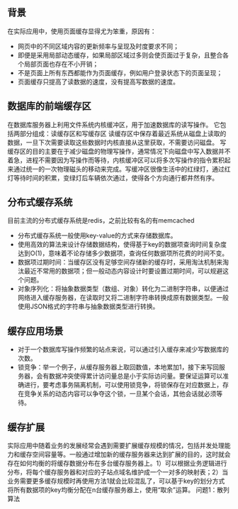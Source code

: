 
## 背景
在实际应用中，使用页面缓存显得尤为笨重，原因有：
* 网页中的不同区域内容的更新频率与呈现及时度要求不同；
* 即便是采用局部动态缓存，如果局部区域过多则会使页面过于复杂，且整合各个局部页面也存在不小开销；
* 不是页面上所有东西都能作为页面缓存，例如用户登录状态下的页面呈现；
* 页面缓存只提高了读数据的速度，没有提高写数据的速度。

## 数据库的前端缓存区
在数据库服务器上利用文件系统内核缓冲区，用于加速数据库的读写操作。
它包括两部分组成：读缓存区和写缓存区
读缓存区中保存着最近系统从磁盘上读取的数据，一旦下次需要读取这些数据时内核直接从这里获取，不需要访问磁盘。
写缓存区的目的主要在于减少磁盘的物理写操作，通常情况下向磁盘中写入数据并不着急，进程不需要因为写操作而等待，内核缓冲区可以将多次写操作的指令累积起来通过统一的一次物理磁头的移动来完成。写缓冲区很像生活中的红绿灯，通过红灯等待时间的积累，变绿灯后车辆依次通过，使得各个方向通行都井然有序。

## 分布式缓存系统
目前主流的分布式缓存系统是redis，之前比较有名的有memcached
* 分布式缓存系统一般使用key-value的方式来存储数据库。
* 使用高效的算法来设计存储数据结构，使得基于key的数据项查询时间复杂度达到O(1)，意味着不论存储多少数据项，查询任何数据项所花费的时间不变。
* 数据项过期时间：当缓存区没有足够空间存储新的缓存时，采用淘汰机制来淘汰最近不常用的数据项；但一般动态内容设计时要设置过期时间，可以规避这个问题。
* 对象序列化：将抽象数据类型（数组、对象）转化为二进制字符串，以便通过网络进入缓存服务器，在读取时又将二进制字符串转换成原有数据类型。一般使用JSON格式的字符串与抽象数据类型进行转换。

## 缓存应用场景
* 对于一个数据库写操作频繁的站点来说，可以通过引入缓存来减少写数据库的次数。
* 锁竞争：举一个例子，从缓存服务器上取回数值，本地累加1，接下来写回服务器，会有数据冲突使得累计访问量总是小于实际访问量。要保证运算可以准确进行，要考虑事务隔离机制，可以使用锁竞争，将锁保存在对应数据上，存在竞争关系的动态内容可以争夺这个锁，一旦某个会话，其他会话就必须等待。

## 缓存扩展
实际应用中随着业务的发展经常会遇到需要扩展缓存规模的情况，包括并发处理能力和缓存空间容量等。一般通过增加新的缓存服务器来达到扩展的目的，这时就会存在如何均衡的将缓存数据分布在多台缓存服务器上。1）可以根据业务逻辑进行分布，将每个缓存服务器和对应的子站点域名维护成一个一对多的映射表；2）当业务需要更多缓存规模时再使用方法1就会比较混乱了，可以基于key的划分方式将所有数据项的key均衡分配在n台缓存服务器上，使用“取余”运算。
问题1：散列算法